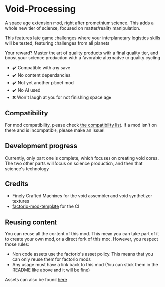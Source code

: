 # Void-Processing
A space age extension mod, right after promethium science. This adds a whole new tier of science, focused on matter/reality manipulation.

This features late game challenges where your interplanetary logistics skills will be tested, featuring challenges from all planets.

Your reward? Master the art of quality products with a final quality tier, and boost your science production with a favorable alternative to quality cycling

- ✔️ Compatible with any save
- ✔️ No content dependancies
- ✔️ Not yet another planet mod
- ✔️ No AI used
- ❌ Won't laugh at you for not finishing space age

## Compatibility

For mod compatibility, please check [the compatibility list](./COMPATIBILITY.md). If a mod isn't on there and is incompatible, please make an issue!

## Development progress

Currently, only part one is complete, which focuses on creating void cores.
The two other parts will focus on science production, and then that science's technology

## Credits

- Finely Crafted Machines for the void assembler and void synthetizer textures
- [factorio-mod-template](https://github.com/fgardt/factorio-mod-template) for the CI

## Reusing content

You can reuse all the content of this mod. This mean you can take part of it to create your own mod, or a direct fork of this mod. However, you respect those rules:
- Non code assets use the factorio's asset policy. This means that you can only reuse them for factorio mods
- Any usage must have a link back to this mod (You can stick them in the README like above and it will be fine)

Assets can also be found [here](https://github.com/RustyNova016/Factorio-Assets)